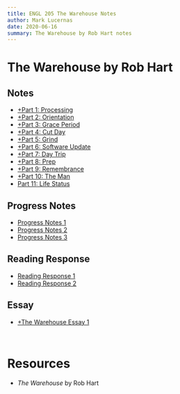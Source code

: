 ```yaml
---
title: ENGL 205 The Warehouse Notes
author: Mark Lucernas
date: 2020-06-16
summary: The Warehouse by Rob Hart notes
---
```



# The Warehouse by Rob Hart

## Notes

  - [+Part 1: Processing](notes/part-1)
  - [+Part 2: Orientation](notes/part-2)
  - [+Part 3: Grace Period](notes/part-3)
  - [+Part 4: Cut Day](notes/part-4)
  - [+Part 5: Grind](notes/part-5)
  - [+Part 6: Software Update](notes/part-6)
  - [+Part 7: Day Trip](notes/part-7)
  - [+Part 8: Prep](notes/part-8)
  - [+Part 9: Remembrance](notes/part-9)
  - [+Part 10: The Man](notes/part-10)
  - [Part 11: Life Status](notes/part-11)


## Progress Notes

  - [Progress Notes 1](file:../../../../../files/summer-2020/ENGL-205/progress-notes/progress_notes_1.docx)
  - [Progress Notes 2](file:../../../../../files/summer-2020/ENGL-205/progress-notes/progress_notes_2.docx)
  - [Progress Notes 3](file:../../../../../files/summer-2020/ENGL-205/progress-notes/progress_notes_3.docx)


## Reading Response

  - [Reading Response 1](file:../../../../../files/summer-2020/ENGL-205/reading-response/reading_response_1.docx)
  - [Reading Response 2](file:../../../../../files/summer-2020/ENGL-205/reading-response/reading_response_2.docx)


## Essay

  - [+The Warehouse Essay 1](essay)


<br>

# Resources

  - _The Warehouse_ by Rob Hart

